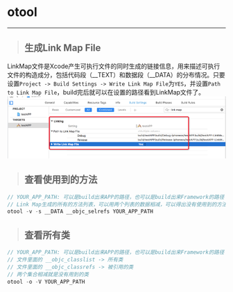 # otool

---

> ## 生成Link Map File

LinkMap文件是Xcode产生可执行文件的同时生成的链接信息，用来描述可执行文件的构造成分，包括代码段（\_\_TEXT）和数据段（\_\_DATA）的分布情况。只要设置`Project -> Build Settings -> Write Link Map File`为`YES`，并设置`Path to Link Map File`，build完后就可以在设置的路径看到LinkMap文件了。![](/assets/2019012801.png)

> ## 查看使用到的方法

```c
// YOUR_APP_PATH: 可以是build出来APP的路径，也可以是build出来Framework的路径
// Link Map生成的所有的方法列表，可以用两个列表的数据相减，可以得出没有使用到的方法
otool -v -s __DATA __objc_selrefs YOUR_APP_PATH
```

> ## 查看所有类

```c
// YOUR_APP_PATH: 可以是build出来APP的路径，也可以是build出来Framework的路径
// 文件里面的 __objc_classlist -> 所有类
// 文件里面的 __objc_classrefs -> 被引用的类
// 两个集合相减就是没有用到的类
otool -o -V YOUR_APP_PATH
```



